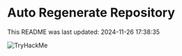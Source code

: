 # Auto Regenerate Repository

This README was last updated: 2024-11-26 17:38:35

 ![TryHackMe](https://tryhackme.com/badge/533634)